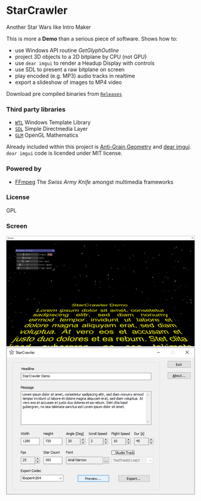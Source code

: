 # StarCrawler
Another Star Wars like Intro Maker

This is more a **Demo** than a serious piece of software. Shows how to:

* use Windows API routine _GetGlyphOutline_
* project 3D objects to a 2D bitplane by CPU (not GPU)
* use `dear imgui` to render a Headup Display with controls
* use SDL to present a raw bitplane on screen
* play encoded (e.g. MP3) audio tracks in realtime
* export a slideshow of images to MP4 video

Download pre compiled binaries from [`Releases`](https://github.com/Frank-Friemel/StarCrawler/releases)

### Third party libraries
* [`WTL`](https://sourceforge.net/projects/wtl) Windows Template Library
* [`SDL`](https://www.libsdl.org/) Simple Directmedia Layer
* [`GLM`](http://glm.g-truc.net) OpenGL Mathematics

Already included within this project is [Anti-Grain Geometry](http://www.antigrain.com) and [dear imgui](https://github.com/ocornut/imgui). `dear imgui` code is licended under MIT license.

### Powered by
* [FFmpeg](https://ffmpeg.org/) The _Swiss Army Knife_ amongst multimedia frameworks

### License
GPL

### Screen

![Sample roll](img/pic2.png)
![GUI](img/pic1.png)

